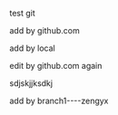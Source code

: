 test git


add by github.com


add by local


edit by github.com again



sdjskjjksdkj

add by branch1----zengyx
